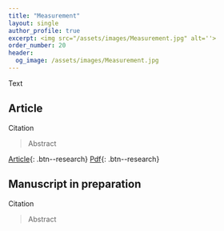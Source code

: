 ```yaml
---
title: "Measurement"
layout: single
author_profile: true
excerpt: <img src="/assets/images/Measurement.jpg" alt=''>
order_number: 20
header: 
  og_image: /assets/images/Measurement.jpg
---
```


Text

## Article

Citation

> Abstract

[Article](https://doi.org/xxxxx){: .btn--research} [Pdf](/files/pdf/research/xxx.pdf){: .btn--research}

## Manuscript in preparation

Citation

> Abstract

